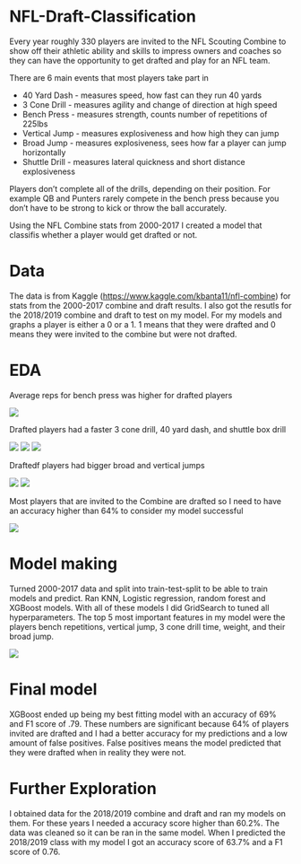 # NFL-Draft-Classification
Every year roughly 330 players are invited to the NFL Scouting Combine to show off their athletic ability and skills to impress owners and coaches so they can have the opportunity to get drafted and play for an NFL team.

There are 6 main events that most players take part in
- 40 Yard Dash - measures speed, how fast can they run 40 yards
- 3 Cone Drill - measures agility and change of direction at high speed
- Bench Press - measures strength, counts number of repetitions of 225lbs
- Vertical Jump - measures explosiveness and how high they can jump
- Broad Jump - measures explosiveness, sees how far a player can jump horizontally 
- Shuttle Drill - measures lateral quickness and short distance explosiveness

Players don’t complete all of the drills, depending on their position. For example QB and Punters rarely compete in the bench press because you don’t have to be strong to kick or throw the ball accurately.

Using the NFL Combine stats from 2000-2017 I created a model that classifis whether a player would get drafted or not. 

# Data
The data is from Kaggle (https://www.kaggle.com/kbanta11/nfl-combine) for stats from the 2000-2017 combine and draft results. I also got the resutls for the 2018/2019 combine and draft to test on my model. For my models and graphs a player is either a 0 or a 1. 1 means that they were drafted and 0 means they were invited to the combine but were not drafted. 

# EDA
Average reps for bench press was higher for drafted players

![](NFL_class_pics/Bench_box.png)

Drafted players had a faster 3 cone drill, 40 yard dash, and shuttle box drill

![](NFL_class_pics/Cone_box.png) ![](NFL_class_pics/Forty_box.png) ![](NFL_class_pics/shuttle_box.png)

Draftedf players had bigger broad and vertical jumps

![](NFL_class_pics/broad_box.png) ![](NFL_class_pics/vert_box.png)

Most players that are invited to the Combine are drafted so I need to have an accuracy higher than 64% to consider my model successful 

![](NFL_class_pics/drafted_vs_non.png)

# Model making
Turned 2000-2017 data and split into train-test-split to be able to train models and predict. Ran KNN, Logistic regression, random forest and XGBoost models. With all of these models I did GridSearch to tuned all hyperparameters. The top 5 most important features in my model were the players bench repetitions, vertical jump, 3 cone drill time, weight, and their broad jump. 

![](NFL_class_pics/correlatiokn.png)

# Final model
XGBoost ended up being my best fitting model with an accuracy of 69% and F1 score of .79. These numbers are significant because 64% of players invited are drafted and I had a better accuracy for my predictions and a low amount of false positives. False positives means the model predicted that they were drafted when in reality they were not.

# Further Exploration
I obtained data for the 2018/2019 combine and draft and ran my models on them. For these years I needed a accuracy score higher than 60.2%. The data was cleaned so it can be ran in the same model. When I predicted the 2018/2019 class with my model I got an accuracy score of 63.7% and a F1 score of 0.76.
